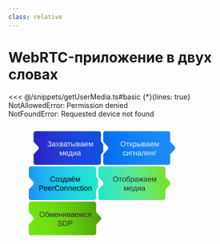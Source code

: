 ```yaml
---
class: relative
---
```


# WebRTC-приложение в двух словах


<div class="code-block" v-click="1">
<<< @/snippets/getUserMedia.ts#basic {*}{lines: true}
</div>

<div v-drag id="not-allowed" class="error">NotAllowedError: Permission denied</div>
<div v-drag="[155,155,487,48,20]" id="not-found" class="error">NotFoundError: Requested device not found</div>

<div class="webrtc-flow flex items-center h-auto absolute bottom-8">
  <img class="step" src="/assets/capture-media.svg" alt="Захватываем медиа">
  <img v-click.hide="1" class="step" src="/assets/open-signaling.svg" alt="Открываем сигналинг">
  <img v-click.hide="1" class="step" src="/assets/create-peerconnection.svg" alt="Создаём PeerConnection">
  <img v-click.hide="1" class="step" src="/assets/handle-mediatracks.svg" alt="Обрабатываем медиатреки">
  <img v-click.hide="1" class="step" src="/assets/exchange-sdp.svg" alt="Обмениваемся SDP">
</div>

<style>
  h3 {
    @apply mb-2;
  }
  .webrtc-flow {
    scale: 0.8;
  }
  .code-block.slidev-vclick-hidden {
    position: absolute;
  }
  .step {
    max-height: 85px;
    transition: opacity 200ms;
  }
  img:not(:first-child) {
    margin-left: -13px;
  }
  .step:nth-child(2n) {
    margin-left: -12px;
  }
  .slidev-vclick-hidden.code-block {
    display: none;
  }
</style>

<!--
О каждом этапе можно рассказать отдельный доклад, но сегодня тема захвата медиа, поэтому мы будем говорить только про этот этап.

TODO: Рассказать что тут объебываются больше всего 
И тут может много чего пойти не так, 

TODO: рассказть про NotReadableError 

TODO: можно накидать экзепшинов
В самых простых строчках куча можно пожрать дерьмища


TODO: Накинуть ошибки и "Но давайте по порядку"
-->
